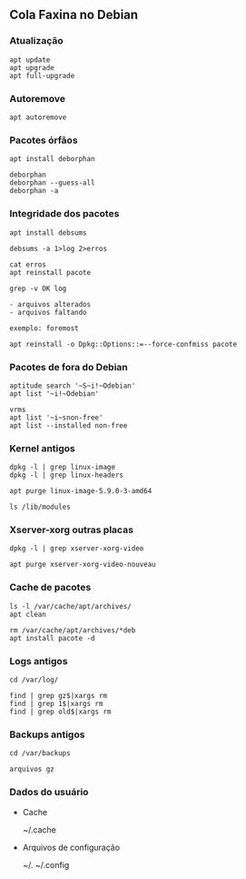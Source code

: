 ## Cola Faxina no Debian

### Atualização

    apt update
    apt upgrade
    apt full-upgrade

### Autoremove

    apt autoremove

### Pacotes órfãos

    apt install deborphan

    deborphan
    deborphan --guess-all
    deborphan -a

### Integridade dos pacotes

    apt install debsums

    debsums -a 1>log 2>erros

    cat erros
    apt reinstall pacote

    grep -v OK log

    - arquivos alterados
    - arquivos faltando

    exemplo: foremost

    apt reinstall -o Dpkg::Options::=--force-confmiss pacote

### Pacotes de fora do Debian

    aptitude search '~S~i!~Odebian'
    apt list '~i!~Odebian'

    vrms
    apt list '~i~snon-free'
    apt list --installed non-free

### Kernel antigos

    dpkg -l | grep linux-image
    dpkg -l | grep linux-headers

    apt purge linux-image-5.9.0-3-amd64

    ls /lib/modules

### Xserver-xorg outras placas

    dpkg -l | grep xserver-xorg-video

    apt purge xserver-xorg-video-nouveau

### Cache de pacotes

    ls -l /var/cache/apt/archives/
    apt clean

    rm /var/cache/apt/archives/*deb
    apt install pacote -d

### Logs antigos

    cd /var/log/

    find | grep gz$|xargs rm
    find | grep 1$|xargs rm
    find | grep old$|xargs rm

### Backups antigos

    cd /var/backups

    arquivos gz

### Dados do usuário

- Cache

   ~/.cache

- Arquivos de configuração

   ~/.
   ~/.config


